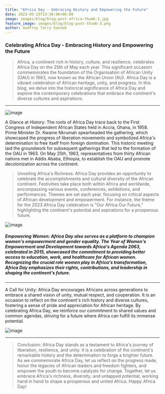 ```yaml
---
title: "Africa Day - Embracing History and Empowering the Future"
date: 2023-05-25T13:36:06+06:00
image: images/blog/blog-post-africa-thumb-1.jpg
feature_image: images/blog/blog-post-thumb-3.png
author: Godfrey Tarry Gaoseb
---
```

### Celebrating Africa Day - Embracing History and Empowering the Future

> Africa, a continent rich in history, culture, and resilience, celebrates Africa Day on the 25th of May each year. This significant occasion commemorates the foundation of the Organisation of African Unity (OAU) in 1963, now known as the African Union (AU). Africa Day is a vibrant celebration of African heritage, unity, and progress. In this blog, we delve into the historical significance of Africa Day and explore the contemporary celebrations that embrace the continent's diverse cultures and aspirations.

---
![image](https://images.unsplash.com/photo-1553775927-a071d5a6a39a?ixlib=rb-4.0.3&ixid=M3wxMjA3fDB8MHxwaG90by1wYWdlfHx8fGVufDB8fHx8fA%3D%3D&auto=format&fit=crop&w=787&q=80)

A Glance at History: The roots of Africa Day trace back to the First Congress of Independent African States held in Accra, Ghana, in 1958. Prime Minister Dr. Kwame Nkrumah spearheaded the gathering, which showcased the progress of liberation movements and symbolized Africa's determination to free itself from foreign domination. This historic meeting laid the groundwork for subsequent gatherings that led to the formation of the OAU in 1963. On May 25th, 1963, representatives from thirty African nations met in Addis Ababa, Ethiopia, to establish the OAU and promote decolonization across the continent.

> Unveiling Africa's Richness: Africa Day provides an opportunity to celebrate the accomplishments and cultural diversity of the African continent. Festivities take place both within Africa and worldwide, encompassing various events, conferences, exhibitions, and performances. Themes are set each year, focusing on critical aspects of African development and empowerment. For instance, the theme for the 2023 Africa Day celebration is "Our Africa Our Future," highlighting the continent's potential and aspirations for a prosperous future.

![image](https://images.unsplash.com/photo-1511185307590-3c29c11275ca?ixlib=rb-4.0.3&ixid=M3wxMjA3fDB8MHxwaG90by1wYWdlfHx8fGVufDB8fHx8fA%3D%3D&auto=format&fit=crop&w=867&q=80)

##### Empowering Women: Africa Day also serves as a platform to champion women's empowerment and gender equality. The Year of Women's Empowerment and Development towards Africa's Agenda 2063, celebrated in 2015, showcased the commitment to providing better access to education, work, and healthcare for African women. Recognizing the crucial role women play in Africa's transformation, Africa Day emphasizes their rights, contributions, and leadership in shaping the continent's future.

---


A Call for Unity: Africa Day encourages Africans across generations to embrace a shared vision of unity, mutual respect, and cooperation. It is an occasion to reflect on the continent's rich history and diverse cultures, fostering a sense of pride and appreciation for African heritage. By celebrating Africa Day, we reinforce our commitment to shared values and common agendas, striving for a future where Africa can fulfill its immense potential.

![image](https://images.unsplash.com/photo-1519535206794-eb97e1944ea9?ixlib=rb-4.0.3&ixid=M3wxMjA3fDB8MHxwaG90by1wYWdlfHx8fGVufDB8fHx8fA%3D%3D&auto=format&fit=crop&w=876&q=80)

---

> Conclusion: Africa Day stands as a testament to Africa's journey of liberation, resilience, and unity. It is a celebration of the continent's remarkable history and the determination to forge a brighter future. As we commemorate Africa Day, let us reflect on the progress made, honor the legacies of African leaders and freedom fighters, and empower the youth to become catalysts for change. Together, let us embrace Africa's richness, diversity, and untapped potential, working hand in hand to shape a prosperous and united Africa. Happy Africa Day!
